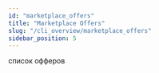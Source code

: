 ```yaml
---
id: "marketplace_offers"
title: "Marketplace Offers"
slug: "/cli_overview/marketplace_offers"
sidebar_position: 5
---
```


список офферов